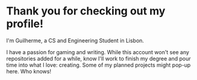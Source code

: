 # Thank you for checking out my profile!
I'm Guilherme, a CS and Engineering Student in Lisbon. 

I have a passion for gaming and writing. 
While this account won't see any repositories added for a while, know I'll work to finish my degree and pour time into what I love: creating. Some of my planned projects might pop-up here. Who knows!

